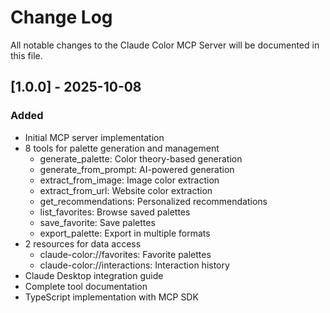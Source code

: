 # Change Log

All notable changes to the Claude Color MCP Server will be documented in this file.

## [1.0.0] - 2025-10-08

### Added
- Initial MCP server implementation
- 8 tools for palette generation and management
  - generate_palette: Color theory-based generation
  - generate_from_prompt: AI-powered generation
  - extract_from_image: Image color extraction
  - extract_from_url: Website color extraction
  - get_recommendations: Personalized recommendations
  - list_favorites: Browse saved palettes
  - save_favorite: Save palettes
  - export_palette: Export in multiple formats
- 2 resources for data access
  - claude-color://favorites: Favorite palettes
  - claude-color://interactions: Interaction history
- Claude Desktop integration guide
- Complete tool documentation
- TypeScript implementation with MCP SDK
